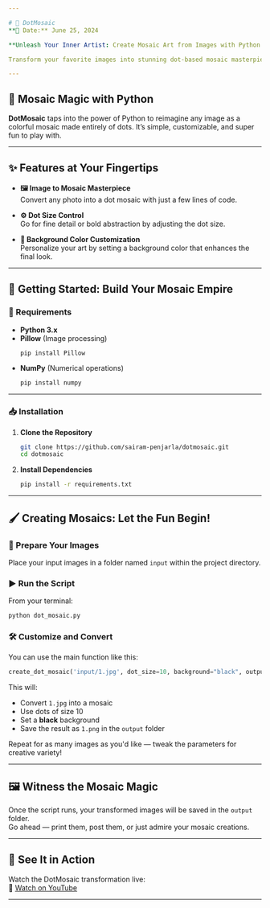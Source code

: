 ```yaml
---

# 🎨 DotMosaic  
**📅 Date:** June 25, 2024  

**Unleash Your Inner Artist: Create Mosaic Art from Images with Python!**  

Transform your favorite images into stunning dot-based mosaic masterpieces with **DotMosaic**, a creative Python project built for image lovers and digital artists alike. Let’s turn pixels into patterns!

---
```


## 🧩 Mosaic Magic with Python

**DotMosaic** taps into the power of Python to reimagine any image as a colorful mosaic made entirely of dots. It’s simple, customizable, and super fun to play with.

---

## ✨ Features at Your Fingertips

- **🖼️ Image to Mosaic Masterpiece**  
  Convert any photo into a dot mosaic with just a few lines of code.

- **⚙️ Dot Size Control**  
  Go for fine detail or bold abstraction by adjusting the dot size.

- **🎨 Background Color Customization**  
  Personalize your art by setting a background color that enhances the final look.

---

## 🚀 Getting Started: Build Your Mosaic Empire

### 🧰 Requirements

- **Python 3.x**  
- **Pillow** (Image processing)  
  ```bash
  pip install Pillow
  ```
- **NumPy** (Numerical operations)  
  ```bash
  pip install numpy
  ```

---

### 📥 Installation

1. **Clone the Repository**  
   ```bash
   git clone https://github.com/sairam-penjarla/dotmosaic.git
   cd dotmosaic
   ```

2. **Install Dependencies**  
   ```bash
   pip install -r requirements.txt
   ```

---

## 🖌️ Creating Mosaics: Let the Fun Begin!

### 🧷 Prepare Your Images  
Place your input images in a folder named `input` within the project directory.

### ▶️ Run the Script  
From your terminal:  
```bash
python dot_mosaic.py
```

### 🛠️ Customize and Convert  
You can use the main function like this:

```python
create_dot_mosaic('input/1.jpg', dot_size=10, background="black", output_path='output/1.png')
```

This will:
- Convert `1.jpg` into a mosaic
- Use dots of size 10
- Set a **black** background
- Save the result as `1.png` in the `output` folder

Repeat for as many images as you'd like — tweak the parameters for creative variety!

---

## 🖼️ Witness the Mosaic Magic

Once the script runs, your transformed images will be saved in the `output` folder.  
Go ahead — print them, post them, or just admire your mosaic creations.

---

## 🎥 See It in Action

Watch the DotMosaic transformation live:  
🔗 [Watch on YouTube](https://www.youtube.com/watch?v=XgrnyGKVoyk)

---